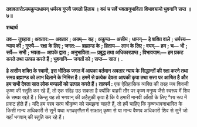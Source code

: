 **तवावतारोऽयमकुण्ठधामन्** **धर्मस्य गुप्त्यै जगतो हिताय ।** **वयं च सर्वे भवतानुभाविता** **विभावयामो भुवनानि सप्त ॥ ७॥** 

**शब्दार्थ** 

**तव—** **तुश्हारा** **; अवतार:—** **अवतार** **; अयम्—** **यह** **; अकुण्ठ—** **असीम** **; धामन्—** **हे शक्ति वाले** **; धर्मस्य—** **न्याय की** **; गुप्त्यै—** **रक्षा** **के लिए** **; जगत:—** **ब्रह्माण्ड के** **; हिताय—** **लाभ के लिए** **; वयम्—** **हम** **; च—** **भी** **; सर्वे—** **सभी** **; भवता—** **आपके द्वारा** **;** **अनुभाविता:—** **प्रबुद्ध तथा अधिकारप्राप्त** **; विभावयाम:—** **हम प्रकट करते तथा उत्पन्न करते हैं** **; भुवनानि—** **जगतों को** **; सप्त—** **सात।** **.** 

**हे असीम शक्ति के स्वामी, इस भौतिक जगत में आपका वर्तमान अवतार न्याय के** **सिद्धान्तों की रक्षा करने तथा समग्र ब्रह्माण्ड को लाभ दिलाने के निमित्त है। हममें से प्रत्येक** **देवता आपकी कृपा तथा सत्ता पर आश्रित है और हम सभी देवता सात लोक मण्डलों को उत्पन्न** **करते हैं।** **तात्पर्य :** एक ऐतिहासिक व्यक्ति की तरह जब शिवजी कृष्ण की स्तुति कर रहे हैं, तो एक संदेह उठ सकता है क्योंकि बाहरी तौर पर कृष्ण मनुष्य जैसे स्वरूप में शिव के समक्ष खड़े हैं। किन्तु यह तो भगवान् की अहैतुकी कृपा है कि वे हमारी मानवी आँखों के लिए ²श्य रूप में प्रकट होते हैं। यदि हम परम सत्य श्रीकृष्ण को समझना चाहते हैं, तो हमें चाहिए कि कृष्णभावनाभावित के किसी मान्य अधिकारी से सुनें यथा *भगवद्गीता* में साक्षात् कृष्ण से या मान्य वैष्णव अधिकारी शिव से सुनें जो यहाँ भगवान् की स्तुति कर रहे हैं।  